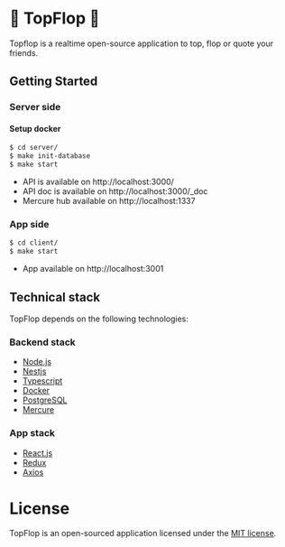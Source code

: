 # :rocket: TopFlop :rocket:

Topflop is a realtime open-source application to top, flop or quote your friends.

## Getting Started

### Server side

#### Setup docker

```bash
$ cd server/
$ make init-database
$ make start
```

-   API is available on http://localhost:3000/
-   API doc is available on http://localhost:3000/_doc
-   Mercure hub available on http://localhost:1337

### App side

```bash
$ cd client/
$ make start
```

-   App available on http://localhost:3001

## Technical stack

TopFlop depends on the following technologies:

### Backend stack

-   [Node.js](https://nodejs.org)
-   [Nestjs](https://nestjs.com/)
-   [Typescript](https://www.typescriptlang.org/)
-   [Docker](https://www.docker.com/)
-   [PostgreSQL](https://www.postgresql.org/)
-   [Mercure](https://mercure.rocks)

### App stack

-   [React.js](https://fr.reactjs.org/)
-   [Redux](https://redux.js.org/)
-   [Axios](https://github.com/axios/axios)

# License

TopFlop is an open-sourced application licensed under the [MIT license](https://opensource.org/licenses/MIT).

